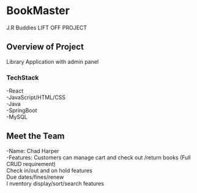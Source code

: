 # BookMaster
J.R Buddies LIFT OFF PROJECT

## Overview of Project
Library Application with admin panel

### TechStack
-React</br>
-JavaScript/HTML/CSS</br>
-Java</br>
-SpringBoot</br>
-MySQL</br>

## Meet the Team

-Name: Chad Harper</br>
-Features: Customers can manage cart and check out /return books (Full CRUD requirement)</br>
    Check in/out and on hold features</br>
    Due dates/fines/renew</br>
I   nventory display/sort/search features
